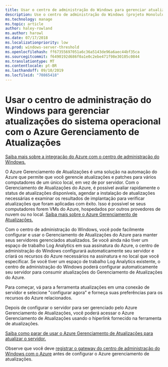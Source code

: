 ```yaml
---
title: Usar o centro de administração do Windows para gerenciar atualizações do sistema operacional com o Azure Gerenciamento de Atualizações
description: Use o centro de administração do Windows (projeto Honolulu) para configurar o Azure Gerenciamento de Atualizações para gerenciar atualizações do sistema operacional.
ms.technology: manage
ms.topic: article
author: haley-rowland
ms.author: harowl
ms.date: 07/17/2018
ms.localizationpriority: low
ms.prod: windows-server-threshold
ms.openlocfilehash: ff67355697051a6c36a5143de96a6aec44bf35ca
ms.sourcegitcommit: f6490192d686f0a1e0c2ebe471f98e30105c0844
ms.translationtype: MT
ms.contentlocale: pt-BR
ms.lasthandoff: 09/10/2019
ms.locfileid: "70865418"
---
```

# <a name="use-windows-admin-center-to-manage-operating-system-updates-with-azure-update-management"></a>Usar o centro de administração do Windows para gerenciar atualizações do sistema operacional com o Azure Gerenciamento de Atualizações

[Saiba mais sobre a integração do Azure com o centro de administração do Windows.](../plan/azure-integration-options.md)

O Azure Gerenciamento de Atualizações é uma solução na automação do Azure que permite que você gerencie atualizações e patches para vários computadores de um único local, em vez de por servidor. Com o Gerenciamento de Atualizações do Azure, é possível avaliar rapidamente o status de atualizações disponíveis, agendar a instalação de atualizações necessárias e examinar os resultados de implantação para verificar atualizações que foram aplicadas com êxito. Isso é possível se seus computadores forem VMs do Azure, hospedados por outros provedores de nuvem ou no local. [Saiba mais sobre o Azure Gerenciamento de Atualizações.](https://docs.microsoft.com/azure/automation/automation-update-management)

Com o centro de administração do Windows, você pode facilmente configurar e usar o Gerenciamento de Atualizações do Azure para manter seus servidores gerenciados atualizados. Se você ainda não tiver um espaço de trabalho Log Analytics em sua assinatura do Azure, o centro de administração do Windows configurará automaticamente seu servidor e criará os recursos do Azure necessários na assinatura e no local que você especificar. Se você tiver um espaço de trabalho Log Analytics existente, o centro de administração do Windows poderá configurar automaticamente seu servidor para consumir atualizações do Gerenciamento de Atualizações do Azure.  

Para começar, vá para a ferramenta atualizações em uma conexão de servidor e selecione "configurar agora" e forneça suas preferências para os recursos do Azure relacionados. 

Depois de configurar o servidor para ser gerenciado pelo Azure Gerenciamento de Atualizações, você poderá acessar o Azure Gerenciamento de Atualizações usando o hiperlink fornecido na ferramenta de atualizações. 

[Saiba como parar de usar o Azure Gerenciamento de Atualizações para atualizar o servidor.](azure-monitor.md#disabling-monitoring)

Observe que você deve [registrar o gateway do centro de administração do Windows com o Azure](../configure/azure-integration.md) antes de configurar o Azure gerenciamento de atualizações.

